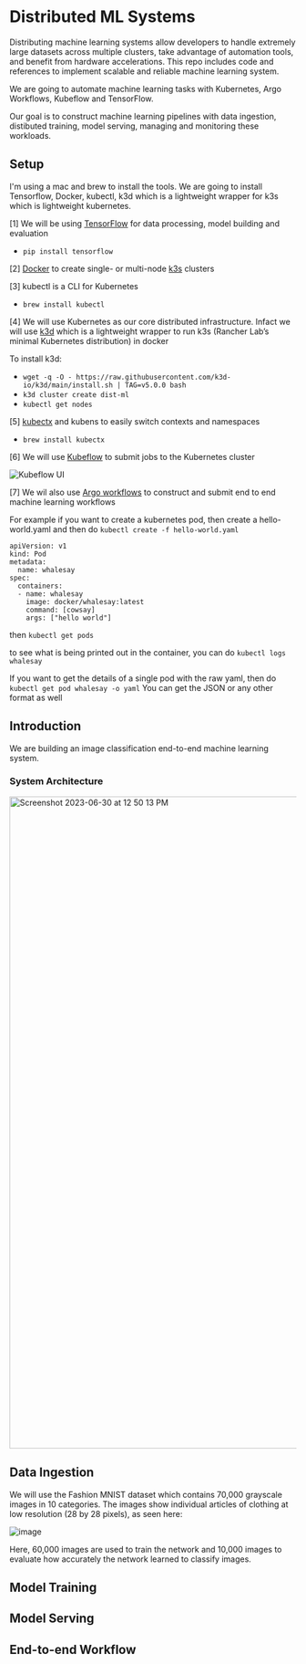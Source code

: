 # Distributed ML Systems

Distributing machine learning systems allow developers to handle extremely large datasets across multiple clusters, take advantage of automation tools, and benefit from hardware accelerations. This repo includes code and references to implement scalable and reliable machine learning system.

We are going to automate machine learning tasks with Kubernetes, Argo Workflows, Kubeflow and TensorFlow.

Our goal is to construct machine learning pipelines with data ingestion, distibuted training, model serving, managing and monitoring these workloads.
 
## Setup

I'm using a mac and brew to install the tools. We are going to install Tensorflow, Docker, kubectl, k3d which is a lightweight wrapper for k3s which is lightweight kubernetes.

[1] We will be using [TensorFlow](https://www.tensorflow.org) for data processing, model building and evaluation
- `pip install tensorflow`

[2] [Docker](https://docker-curriculum.com/#setting-up-your-computer) to create single- or multi-node [k3s](https://k3s.io) clusters

[3] kubectl is a CLI for Kubernetes
- `brew install kubectl`

[4] We will use Kubernetes as our core distributed infrastructure. Infact we will use [k3d](https://k3d.io/v5.5.2/) which is a lightweight wrapper to run k3s (Rancher Lab’s minimal Kubernetes distribution) in docker

To install k3d:
- `wget -q -O - https://raw.githubusercontent.com/k3d-io/k3d/main/install.sh | TAG=v5.0.0 bash`
- `k3d cluster create dist-ml`
- `kubectl get nodes`

[5] [kubectx](https://github.com/ahmetb/kubectx/) and kubens to easily switch contexts and namespaces
- `brew install kubectx`

[6] We will use [Kubeflow](https://www.kubeflow.org) to submit jobs to the Kubernetes cluster

![Kubeflow UI](https://github.com/aniket-mish/distributed-ml-system/assets/71699313/aa731d8d-93cf-4089-a7a4-4a9b0f47e4eb "https://www.kubeflow.org/docs/started/architecture/")

[7] We wil also use [Argo workflows](https://argoproj.github.io/workflows) to construct and submit end to end machine learning workflows

For example if you want to create a kubernetes pod, then create a hello-world.yaml and then do `kubectl create -f hello-world.yaml` 

```
apiVersion: v1
kind: Pod
metadata:
  name: whalesay
spec:
  containers:
  - name: whalesay
    image: docker/whalesay:latest
    command: [cowsay]
    args: ["hello world"]
```

then `kubectl get pods`

to see what is being printed out in the container, you can do  `kubectl logs whalesay`

If you want to get the details of a single pod with the raw yaml, then do `kubectl get pod whalesay -o yaml`
You can get the JSON or any other format as well


## Introduction

We are building an image classification end-to-end machine learning system. 

### System Architecture

<img width="1143" alt="Screenshot 2023-06-30 at 12 50 13 PM" src="https://github.com/aniket-mish/distributed-ml-system/assets/71699313/18bb1322-1970-4ef4-a3a6-f7d345623ee0">

## Data Ingestion

We will use the Fashion MNIST dataset which contains 70,000 grayscale images in 10 categories. The images show individual articles of clothing at low resolution (28 by 28 pixels), as seen here:

![image](https://github.com/aniket-mish/distributed-ml-system/assets/71699313/9356978d-f3ab-4404-b35b-d5e50b3c82cb)

Here, 60,000 images are used to train the network and 10,000 images to evaluate how accurately the network learned to classify images.


## Model Training

## Model Serving

## End-to-end Workflow

